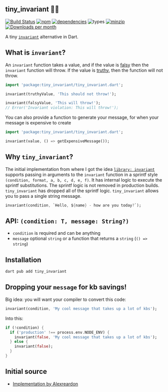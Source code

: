## tiny_invariant 🔬💥

[![Build Status](https://travis-ci.org/alexreardon/tiny-invariant.svg?branch=master)](https://travis-ci.org/alexreardon/tiny-invariant)
[![npm](https://img.shields.io/npm/v/tiny-invariant.svg)](https://www.npmjs.com/package/tiny-invariant) [![dependencies](https://david-dm.org/alexreardon/tiny-invariant.svg)](https://david-dm.org/alexreardon/tiny-invariant)
![types](https://img.shields.io/badge/types-typescript%20%7C%20flow-blueviolet)
[![minzip](https://img.shields.io/bundlephobia/minzip/tiny-invariant.svg)](https://www.npmjs.com/package/tiny-invariant)
[![Downloads per month](https://img.shields.io/npm/dm/tiny-invariant.svg)](https://www.npmjs.com/package/tiny-invariant)

A tiny [`invariant`](https://www.npmjs.com/package/invariant) alternative in Dart.

## What is `invariant`?

An `invariant` function takes a value, and if the value is [falsy](https://github.com/getify/You-Dont-Know-JS/blob/bdbe570600d4e1107d0b131787903ca1c9ec8140/up%20%26%20going/ch2.md#truthy--falsy) then the `invariant` function will throw. If the value is [truthy](https://github.com/getify/You-Dont-Know-JS/blob/bdbe570600d4e1107d0b131787903ca1c9ec8140/up%20%26%20going/ch2.md#truthy--falsy), then the function will not throw.

```dart
import 'package:tiny_invariant/tiny_invariant.dart';

invariant(truthyValue, 'This should not throw!');

invariant(falsyValue, 'This will throw!');
// Error('Invariant violation: This will throw!');
```

You can also provide a function to generate your message, for when your message is expensive to create

```dart
import 'package:tiny_invariant/tiny_invariant.dart';

invariant(value, () => getExpensiveMessage());
```

## Why `tiny_invariant`?

The initial implementation from where I got the idea [`library: invariant`](https://www.npmjs.com/package/invariant) supports passing in arguments to the `invariant` function in a sprintf style `(condition, format, a, b, c, d, e, f)`. It has internal logic to execute the sprintf substitutions. The sprintf logic is not removed in production builds. `tiny_invariant` has dropped all of the sprintf logic. `tiny_invariant` allows you to pass a single string message. 

```dart
invariant(condition, `Hello, ${name} - how are you today?`);
```

## API: `(condition: T, message: String?)`

- `condition` is required and can be anything
- `message` optional `string` or a function that returns a `string` (`() => string`)

## Installation

```sh
dart pub add tiny_invariant
```
## Dropping your `message` for kb savings!

Big idea: you will want your compiler to convert this code:

```dart
invariant(condition, 'My cool message that takes up a lot of kbs');
```

Into this:

```dart
if (!condition) {
  if ('production' !== process.env.NODE_ENV) {
    invariant(false, 'My cool message that takes up a lot of kbs');
  } else {
    invariant(false);
  }
}
```

## Initial source 

- [Implementation by Alexreardon](https://github.com/alexreardon/tiny-invariant)

